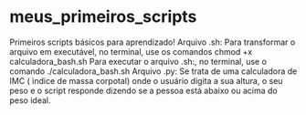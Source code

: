 # meus_primeiros_scripts
 Primeiros scripts básicos para aprendizado!
 Arquivo .sh: Para transformar o arquivo em executável, no terminal, use os comandos chmod +x calculadora_bash.sh
 Para executar o arquivo .sh:, no terminal, use o comando ./calculadora_bash.sh
 Arquivo .py: Se trata de uma calculadora de IMC ( ìndice de massa corpotal) onde o usuário digita a sua altura, o seu peso e o script responde dizendo se a pessoa está abaixo ou acima do peso ideal. 
